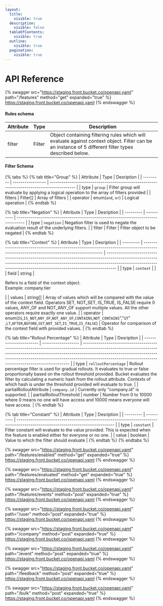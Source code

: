 ```yaml
---
layout:
  title:
    visible: true
  description:
    visible: false
  tableOfContents:
    visible: true
  outline:
    visible: true
  pagination:
    visible: true
---
```


# API Reference

{% swagger src="https://staging.front.bucket.co/openapi.yaml" path="/features" method="get" expanded="true" %}
https://staging.front.bucket.co/openapi.yaml
{% endswagger %}

#### Rules schema

| Attribute | Type   | Description                                                                                                                                          |
| --------- | ------ | ---------------------------------------------------------------------------------------------------------------------------------------------------- |
| filter    | Filter | Object containing filtering rules which will evaluate against context object. Filter can be an instance of 5 different filter types described below. |

#### Filter Schema

{% tabs %}
{% tab title="Group" %}
| Attribute | Type              | Desription                                                                                  |
| --------- | ----------------- | ------------------------------------------------------------------------------------------- |
| type      | `group`           | Filter group will evaluate by applying a logical operation to the array of filters provided |
| filters   | Filter\[]         | Array of filters                                                                            |
| operator  | enum(`and`, `or`) | Logical operation                                                                           |
{% endtab %}

{% tab title="Negation" %}
| Attribute | Type       | Desription                                                                         |
| --------- | ---------- | ---------------------------------------------------------------------------------- |
| type      | `negation` | Negation filter is used to negate the evaluation result of the underlying filters. |
| filter    | Filter     | Filter object to be negated                                                        |
{% endtab %}

{% tab title="Context" %}
| Attribute | Type                                                                                                                                    | Desription                                                                                                                                                                                                                                      |
| --------- | --------------------------------------------------------------------------------------------------------------------------------------- | ----------------------------------------------------------------------------------------------------------------------------------------------------------------------------------------------------------------------------------------------- |
| type      | `context`                                                                                                                               |                                                                                                                                                                                                                                                 |
| field     | string                                                                                                                                  | <p>Refers to a field of the context object.<br>Example: company.tier</p>                                                                                                                                                                        |
| values    | string\[]                                                                                                                               | Array of values which will be compared with the value of the context field. Operators SET, NOT\_SET, IS\_TRUE, IS\_FALSE require 0 values, ANY\_OF and NOT\_ANY\_OF support multiple values. All the other operators require exactly one value. |
| operator  | enum(`IS`,`IS_NOT`,`ANY_OF`,`NOT_ANY_OF`,`CONTAINS`,`NOT_CONTAINS`","`GT`" ,`LT`,`AFTER`,`BEFORE`,`SET`,`NOT_SET`,`IS_TRUE`,`IS_FALSE`) | Operator for comparison of the context field with provided values.                                                                                                                                                                              |
{% endtab %}

{% tab title="Rollout Percentage" %}
| Attribute               | Type                | Desription                                                                                                                                                                                                                                                                                                        |
| ----------------------- | ------------------- | ----------------------------------------------------------------------------------------------------------------------------------------------------------------------------------------------------------------------------------------------------------------------------------------------------------------- |
| type                    | `rolloutPercentage` | Rollout percentage filter is used for gradual rollouts. It evaluates to true or false proportionally based on the rollout threshold provided. Bucket evaluates the filter by calculating a numeric hash from the rollout attribute. Contexts of which hash is under the threshold provided will evaluate to true. |
| partialRolloutAttribute | `company.id`        | Currently only "company.id" is supported.                                                                                                                                                                                                                                                                         |
| partialRolloutThreshold | number              | Number from 0 to 10000 where 0 means no one will have access and 10000 means everyone will have access.                                                                                                                                                                                                           |
{% endtab %}

{% tab title="Constant" %}
| Attribute | Type       | Desription                                                                                                                       |
| --------- | ---------- | -------------------------------------------------------------------------------------------------------------------------------- |
| type      | `constant` | Filter constant will evaluate to the value provided. This is expected when the feature is enabled either for everyone or no one. |
| value     | boolean    | Value to which the filter should evaluate                                                                                        |
{% endtab %}
{% endtabs %}

{% swagger src="https://staging.front.bucket.co/openapi.yaml" path="/features/enabled" method="get" expanded="true" %}
https://staging.front.bucket.co/openapi.yaml
{% endswagger %}

{% swagger src="https://staging.front.bucket.co/openapi.yaml" path="/features/evaluated" method="get" expanded="true" %}
https://staging.front.bucket.co/openapi.yaml
{% endswagger %}

{% swagger src="https://staging.front.bucket.co/openapi.yaml" path="/features/events" method="post" expanded="true" %}
https://staging.front.bucket.co/openapi.yaml
{% endswagger %}

{% swagger src="https://staging.front.bucket.co/openapi.yaml" path="/user" method="post" expanded="true" %}
https://staging.front.bucket.co/openapi.yaml
{% endswagger %}

{% swagger src="https://staging.front.bucket.co/openapi.yaml" path="/company" method="post" expanded="true" %}
https://staging.front.bucket.co/openapi.yaml
{% endswagger %}

{% swagger src="https://staging.front.bucket.co/openapi.yaml" path="/event" method="post" expanded="true" %}
https://staging.front.bucket.co/openapi.yaml
{% endswagger %}

{% swagger src="https://staging.front.bucket.co/openapi.yaml" path="/feedback" method="post" expanded="true" %}
https://staging.front.bucket.co/openapi.yaml
{% endswagger %}

{% swagger src="https://staging.front.bucket.co/openapi.yaml" path="/bulk" method="post" expanded="true" %}
https://staging.front.bucket.co/openapi.yaml
{% endswagger %}
